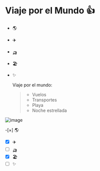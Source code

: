 # Viaje por el Mundo 👍
* 🌎
* ✈️
* 🛺
* 🏖️
* ✨

  Viaje por el mundo:
  >* Vuelos
  >* Transportes
  >* Playa
  >* Noche estrellada

![image](https://github.com/Cristo2001G/MiModelo/assets/116464756/1583c162-2f96-4c9e-a734-d8eaec92f847)

-[×] 🌎
-[x] ✈️
-[ ] 🛺
-[x] 🏖️
-[ ] ✨
